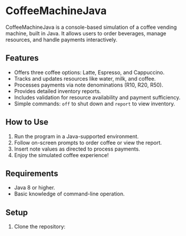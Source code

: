 # CoffeeMachineJava

CoffeeMachineJava is a console-based simulation of a coffee vending machine, built in Java. It allows users to order beverages, manage resources, and handle payments interactively.

## Features
- Offers three coffee options: Latte, Espresso, and Cappuccino.
- Tracks and updates resources like water, milk, and coffee.
- Processes payments via note denominations (R10, R20, R50).
- Provides detailed inventory reports.
- Includes validation for resource availability and payment sufficiency.
- Simple commands: `off` to shut down and `report` to view inventory.

## How to Use
1. Run the program in a Java-supported environment.
2. Follow on-screen prompts to order coffee or view the report.
3. Insert note values as directed to process payments.
4. Enjoy the simulated coffee experience!

## Requirements
- Java 8 or higher.
- Basic knowledge of command-line operation.

## Setup
1. Clone the repository:
